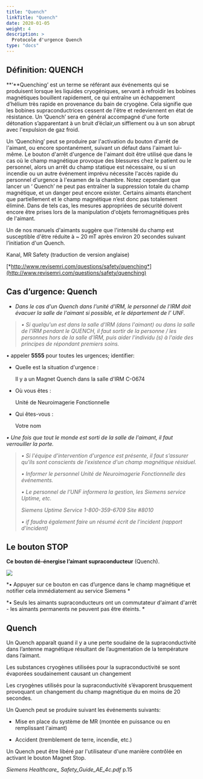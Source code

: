 ```yaml
---
title: "Quench"
linkTitle: "Quench"
date: 2020-01-05
weight: 4
description: >
  Protocole d'urgence Quench
type: "docs"
---
```


## Définition: QUENCH

**‘**Quenching’ est un terme se référant aux événements qui se produisent lorsque les liquides cryogéniques, servant à refroidir les bobines magnétiques bouillent rapidement, ce qui entraîne un échappement d’hélium très rapide en provenance du bain de cryogène. Cela signifie que les bobines supraconductrices cessent de l'être et redeviennent en état de résistance. Un ‘Quench’ sera en général accompagné d'une forte détonation s’apparentant à un bruit d’éclair,un sifflement ou à un son abrupt avec l'expulsion de gaz froid.

Un ‘Quenching’ peut se produire par l'activation du bouton d'arrêt de l'aimant, ou encore spontanément, suivant un défaut dans l'aimant lui-même. Le bouton d'arrêt d'urgence de l'aimant doit être utilisé que
dans le cas où le champ magnétique provoque des blessures chez le patient ou le personnel, alors un arrêt du champ statique est nécessaire, ou si un incendie ou un autre événement imprévu nécessite
l'accès rapide du personnel d'urgence à l'examen de la chambre. Notez cependant que lancer un ‘ Quench’ ne peut pas entraîner la suppression totale du champ magnétique, et un danger peut encore exister. Certains aimants étanchent que partiellement et le champ magnétique n’est donc pas totalement éliminé. Dans de tels cas, les mesures appropriées de sécurité doivent encore être prises lors de la manipulation d'objets ferromagnétiques près de l'aimant.

Un de nos manuels d'aimants suggère que l'intensité du champ est susceptible d'être réduite à \~ 20 mT après environ 20 secondes suivant l’initiation d'un Quench.

Kanal, MR Safety (traduction de version anglaise)

[*http://www.revisemri.com/questions/safety/quenching*](http://www.revisemri.com/questions/safety/quenching)

## Cas d’urgence: Quench

-   *Dans le cas d'un Quench dans l'unité d'IRM, le personnel de l’IRM doit évacuer la salle de l'aimant si possible, et le département de l’ UNF.*

> *• Si quelqu'un est dans la salle d’IRM (dans l'aimant) ou dans la salle de l’IRM pendant le QUENCH, il faut sortir de la personne / les personnes hors de la salle d'IRM, puis aider l'individu (s) à l'aide des principes de répondant premiers soins.*

• appeler **5555** pour toutes les urgences; identifier:

-   Quelle est la situation d'urgence :

    Il y a un Magnet Quench dans la salle d'IRM C-0674

-   Où vous êtes :

    Unité de Neuroimagerie Fonctionnelle

-   Qui êtes-vous :

    Votre nom

*• Une fois que tout le monde est sorti de la salle de l'aimant, il faut verrouiller la porte.*

> *• Si l'équipe d'intervention d'urgence est présente, il faut s’assurer qu'ils sont conscients de l’existence d'un champ magnétique résiduel.*
>
> *• Informer le personnel Unité de Neuroimagerie Fonctionnelle des événements.*
>
> *• Le personnel de l’UNF informera la gestion, les Siemens service Uptime, etc.*
>
> *Siemens Uptime Service 1-800-359-6709 Site \#8010*
>
> *• if faudra également faire un résumé écrit de l'incident (rapport d'incident)*

## Le bouton STOP

**Ce bouton dé-énergise l’aimant supraconducteur** (Quench).

![](../../Pictures/quenchphoto.png)

*• Appuyer sur ce bouton en cas d’urgence dans le champ magnétique et notifier cela immédiatement au service Siemens *

*• Seuls les aimants supraconducteurs ont un commutateur d'aimant d'arrêt - les aimants permanents ne peuvent pas être éteints. *

## Quench

Un Quench apparaît quand il y a une perte soudaine de la supraconductivité dans l’antenne magnétique résultant de l’augmentation de la température dans l’aimant.

Les substances cryogènes utilisées pour la supraconductivité se sont évaporées soudainement causant un changement

Les cryogènes utilisés pour la supraconductivité s’évaporent brusquement provoquant un changement du champ magnétique du en moins de 20 secondes.

Un Quench peut se produire suivant les événements suivants:

-   Mise en place du système de MR (montée en puissance ou en remplissant l'aimant)

-   Accident (tremblement de terre, incendie, etc.)

Un Quench peut être libéré par l'utilisateur d'une manière contrôlée en activant le bouton Magnet Stop.

*Siemens Healthcare\_ Safety\_Guide\_AE\_4c.pdf* p.15
